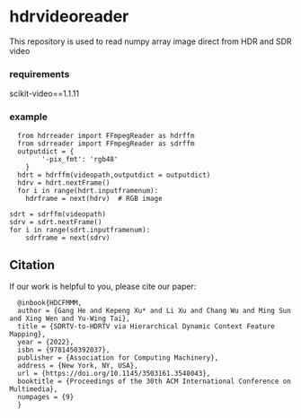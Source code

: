 # hdrvideoreader
This repository is used to read numpy array image direct from HDR and SDR video


### requirements

scikit-video==1.1.11

### example

      from hdrreader import FFmpegReader as hdrffm
      from sdrreader import FFmpegReader as sdrffm
      outputdict = {
            '-pix_fmt': 'rgb48'
        }
      hdrt = hdrffm(videopath,outputdict = outputdict)
      hdrv = hdrt.nextFrame()
      for i in range(hdrt.inputframenum):
        hdrframe = next(hdrv)  # RGB image

    sdrt = sdrffm(videopath)
    sdrv = sdrt.nextFrame()
    for i in range(sdrt.inputframenum):
        sdrframe = next(sdrv)
    

## Citation
If our work is helpful to you, please cite our paper:


      @inbook{HDCFMMM,
      author = {Gang He and Kepeng Xu* and Li Xu and Chang Wu and Ming Sun and Xing Wen and Yu-Wing Tai},
      title = {SDRTV-to-HDRTV via Hierarchical Dynamic Context Feature Mapping},
      year = {2022},
      isbn = {9781450392037},
      publisher = {Association for Computing Machinery},
      address = {New York, NY, USA},
      url = {https://doi.org/10.1145/3503161.3548043},
      booktitle = {Proceedings of the 30th ACM International Conference on Multimedia},
      numpages = {9}
      }
